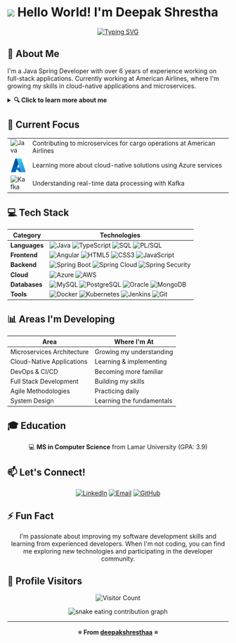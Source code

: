 # <img src="https://media.giphy.com/media/hvRJCLFzcasrR4ia7z/giphy.gif" width="30px"> Hello World! I'm Deepak Shrestha

<div align="center">
  
[![Typing SVG](https://readme-typing-svg.herokuapp.com?font=Fira+Code&pause=1000&color=6E56F7&width=435&lines=Java+Spring+Developer;Cloud+Technology+Enthusiast;Growing+Software+Engineer;Learning+%26+Building+Every+Day)](https://git.io/typing-svg)

</div>

## 🚀 About Me

I'm a Java Spring Developer with over 6 years of experience working on full-stack applications. Currently working at American Airlines, where I'm growing my skills in cloud-native applications and microservices.

<details>
  <summary><b>🔍 Click to learn more about me</b></summary>
  <br>
  <p>
    I'm passionate about writing clean, maintainable code and constantly learning new technologies. My journey in software development has been filled with challenges and learning opportunities that have helped me grow professionally.
  </p>
  <p>
    I enjoy collaborating with other developers and believe that teamwork leads to the best solutions. I'm always open to feedback and new perspectives.
  </p>
</details>

## 🌟 Current Focus

<table>
  <tr>
    <td>
      <img align="left" src="https://user-images.githubusercontent.com/25181517/117201156-9a724800-adec-11eb-9a9d-bd9b40eef658.png" width="36" height="36" alt="Java" />
    </td>
    <td>Contributing to microservices for cargo operations at American Airlines</td>
  </tr>
  <tr>
    <td>
      <img align="left" src="https://raw.githubusercontent.com/github/explore/eaef8552d8b082ffafe2bfc8a5023d47da904aac/topics/azure/azure.png" width="36" height="36" alt="Azure" />
    </td>
    <td>Learning more about cloud-native solutions using Azure services</td>
  </tr>
  <tr>
    <td>
      <img align="left" src="https://user-images.githubusercontent.com/25181517/183859966-a3462d8d-1bc7-4880-b353-e2cbed900ed6.png" width="36" height="36" alt="Kafka" />
    </td>
    <td>Understanding real-time data processing with Kafka</td>
  </tr>
</table>

## 💻 Tech Stack

<div align="center">

| Category | Technologies |
|----------|-------------|
| **Languages** | ![Java](https://img.shields.io/badge/Java-ED8B00?style=for-the-badge&logo=java&logoColor=white) ![TypeScript](https://img.shields.io/badge/TypeScript-3178C6?style=for-the-badge&logo=typescript&logoColor=white) ![SQL](https://img.shields.io/badge/SQL-4479A1?style=for-the-badge&logo=postgresql&logoColor=white) ![PL/SQL](https://img.shields.io/badge/PLSQL-F80000?style=for-the-badge&logo=oracle&logoColor=white) |
| **Frontend** | ![Angular](https://img.shields.io/badge/Angular-DD0031?style=for-the-badge&logo=angular&logoColor=white) ![HTML5](https://img.shields.io/badge/HTML5-E34F26?style=for-the-badge&logo=html5&logoColor=white) ![CSS3](https://img.shields.io/badge/CSS3-1572B6?style=for-the-badge&logo=css3&logoColor=white) ![JavaScript](https://img.shields.io/badge/JavaScript-F7DF1E?style=for-the-badge&logo=javascript&logoColor=black) |
| **Backend** | ![Spring Boot](https://img.shields.io/badge/Spring_Boot-6DB33F?style=for-the-badge&logo=spring-boot&logoColor=white) ![Spring Cloud](https://img.shields.io/badge/Spring_Cloud-6DB33F?style=for-the-badge&logo=spring&logoColor=white) ![Spring Security](https://img.shields.io/badge/Spring_Security-6DB33F?style=for-the-badge&logo=spring-security&logoColor=white) |
| **Cloud** | ![Azure](https://img.shields.io/badge/Azure-0078D4?style=for-the-badge&logo=microsoft-azure&logoColor=white) ![AWS](https://img.shields.io/badge/AWS-232F3E?style=for-the-badge&logo=amazon-aws&logoColor=white) |
| **Databases** | ![MySQL](https://img.shields.io/badge/MySQL-4479A1?style=for-the-badge&logo=mysql&logoColor=white) ![PostgreSQL](https://img.shields.io/badge/PostgreSQL-336791?style=for-the-badge&logo=postgresql&logoColor=white) ![Oracle](https://img.shields.io/badge/Oracle-F80000?style=for-the-badge&logo=oracle&logoColor=white) ![MongoDB](https://img.shields.io/badge/MongoDB-47A248?style=for-the-badge&logo=mongodb&logoColor=white) |
| **Tools** | ![Docker](https://img.shields.io/badge/Docker-2496ED?style=for-the-badge&logo=docker&logoColor=white) ![Kubernetes](https://img.shields.io/badge/Kubernetes-326CE5?style=for-the-badge&logo=kubernetes&logoColor=white) ![Jenkins](https://img.shields.io/badge/Jenkins-D24939?style=for-the-badge&logo=jenkins&logoColor=white) ![Git](https://img.shields.io/badge/Git-F05032?style=for-the-badge&logo=git&logoColor=white) |

</div>

## 📊 Areas I'm Developing


<div align="center">
  
| Area | Where I'm At |
|------|-------------|
| Microservices Architecture | Growing my understanding |
| Cloud-Native Applications | Learning & implementing |
| DevOps & CI/CD | Becoming more familiar |
| Full Stack Development | Building my skills |
| Agile Methodologies | Practicing daily |
| System Design | Learning the fundamentals |

</div>

## 🎓 Education

<div align="center">
  
💻 **MS in Computer Science** from Lamar University (GPA: 3.9)

</div>



## 📫 Let's Connect!

<div align="center">
  
[![LinkedIn](https://img.shields.io/badge/LinkedIn-0077B5?style=for-the-badge&logo=linkedin&logoColor=white)](https://linkedin.com/in/iamdeepak42)
[![Email](https://img.shields.io/badge/Email-D14836?style=for-the-badge&logo=gmail&logoColor=white)](mailto:deepak.shrestha34435@gmail.com)
[![GitHub](https://img.shields.io/badge/GitHub-181717?style=for-the-badge&logo=github&logoColor=white)](https://github.com/deepakshresthaa)

</div>

## ⚡ Fun Fact

<div align="center">
  
I'm passionate about improving my software development skills and learning from experienced developers. When I'm not coding, you can find me exploring new technologies and participating in the developer community.

</div>

## 👀 Profile Visitors

<div align="center">
  
![Visitor Count](https://profile-counter.glitch.me/deepakshresthaa/count.svg)

</div>

<!-- Snake animation -->
<div align="center">
  <img src="https://github.com/deepakshresthaa/deepakshresthaa/blob/output/github-contribution-grid-snake.svg" alt="snake eating contribution graph">
</div>

---

<div align="center">
  
  **⭐️ From [deepakshresthaa](https://github.com/deepakshresthaa) ⭐️**
  
</div>
